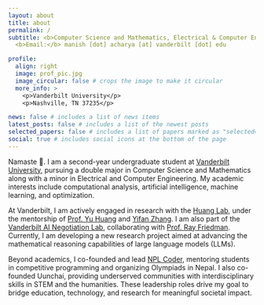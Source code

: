 ```yaml
---
layout: about
title: about
permalink: /
subtitle: <b>Computer Science and Mathematics, Electrical & Computer Engineering (Minor)</b> <br>
  <b>Email:</b> manish [dot] acharya [at] vanderbilt [dot] edu

profile:
  align: right
  image: prof_pic.jpg
  image_circular: false # crops the image to make it circular
  more_info: >
    <p>Vanderbilt University</p>
    <p>Nashville, TN 37235</p>

news: false # includes a list of news items
latest_posts: false # includes a list of the newest posts
selected_papers: false # includes a list of papers marked as "selected={true}"
social: true # includes social icons at the bottom of the page
---
```


Namaste 🙏. I am a second-year undergraduate student at [Vanderbilt University](https://vanderbilt.edu), pursuing a double major in Computer Science and Mathematics along with a minor in Electrical and Computer Engineering. My academic interests include computational analysis, artificial intelligence, machine learning, and optimization.

At Vanderbilt, I am actively engaged in research with the [Huang Lab](https://yuhuang-lab.github.io), under the mentorship of [Prof. Yu Huang](https://yuhuang-lab.github.io) and [Yifan Zhang](https://coderdoge.com). I am also part of the [Vanderbilt AI Negotiation Lab](https://www.ainegotiationlab-vanderbilt.com), collaborating with [Prof. Ray Friedman](https://business.vanderbilt.edu/bio/ray-friedman/). Currently, I am developing a new research project aimed at advancing the mathematical reasoning capabilities of large language models (LLMs).

Beyond academics, I co-founded and lead [NPL Coder](https://nplcoder.org), mentoring students in competitive programming and organizing Olympiads in Nepal. I also co-founded Uunchai, providing underserved communities with interdisciplinary skills in STEM and the humanities. These leadership roles drive my goal to bridge education, technology, and research for meaningful societal impact.
